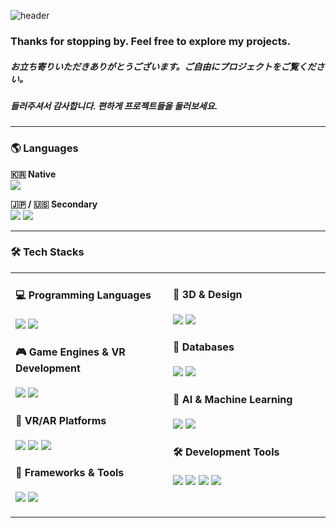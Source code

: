 ![header](https://capsule-render.vercel.app/api?type=venom&height=300&text=Cobalt%20Velvet&fontSize=60&desc=コバベル&descSize=20&fontColor=ff6f61&color=0:27408B,100:8871e5)

### Thanks for stopping by. Feel free to explore my projects.<br>
##### お立ち寄りいただきありがとうございます。ご自由にプロジェクトをご覧ください。<br>
##### 들러주셔서 감사합니다. 편하게 프로젝트들을 둘러보세요.<br>

---

### 🌎 Languages

<p>
  <b>&#127472;&#127479; Native</b><br>
  <img src="https://img.shields.io/badge/Korean-000000?style=for-the-badge&logo=band-dot-user&logoColor=white">
</p>
<p>
  <b>&#127471;&#127477; / &#127482;&#127480; Secondary</b><br>
  <img src="https://img.shields.io/badge/Japanese-000000?style=for-the-badge&logo=band-dot-user&logoColor=white">
  <img src="https://img.shields.io/badge/English-000000?style=for-the-badge&logo=band-dot-user&logoColor=white">
</p>

---

### 🛠️ Tech Stacks

<div align="center">
<table>
<tr>
<td width="50%" valign="top">

#### 💻 Programming Languages
<p>
  <img src="https://img.shields.io/badge/CSharp-239120?style=for-the-badge&logo=CSharp&logoColor=white">
  <img src="https://img.shields.io/badge/Python-3776AB?style=for-the-badge&logo=python&logoColor=white">
</p>

#### 🎮 Game Engines & VR Development
<p>
  <img src="https://img.shields.io/badge/Unity-FFFFFF?style=for-the-badge&logo=unity&logoColor=black">
  <img src="https://img.shields.io/badge/Unreal_Engine-313131?style=for-the-badge&logo=unreal-engine&logoColor=white">
</p>

#### 🥽 VR/AR Platforms
<p>
  <img src="https://img.shields.io/badge/Meta_Quest-1c1e21?style=for-the-badge&logo=meta&logoColor=white">
  <img src="https://img.shields.io/badge/SteamVR-000000?style=for-the-badge&logo=steam&logoColor=white">
  <img src="https://img.shields.io/badge/VRChat-1B1B1B?style=for-the-badge&logo=vrchat&logoColor=white">
</p>

#### 🔧 Frameworks & Tools
<p>
  <img src="https://img.shields.io/badge/.NET-512BD4?style=for-the-badge&logo=dotnet&logoColor=white">
  <img src="https://img.shields.io/badge/Flask-000000?style=for-the-badge&logo=flask&logoColor=white">
</p>

</td>
<td width="50%" valign="top">

#### 🎨 3D & Design
<p>
  <img src="https://img.shields.io/badge/Blender-E87D0D?style=for-the-badge&logo=blender&logoColor=white">
  <img src="https://img.shields.io/badge/Clip_Studio_Paint-009A9D?style=for-the-badge&logo=clip-studio-paint&logoColor=white">
</p>

#### 💾 Databases
<p>
  <img src="https://img.shields.io/badge/MySQL-4479A1?style=for-the-badge&logo=mysql&logoColor=white">
  <img src="https://img.shields.io/badge/SQLite-003B57?style=for-the-badge&logo=sqlite&logoColor=white">
</p>

#### 🤖 AI & Machine Learning
<p>
  <img src="https://img.shields.io/badge/Ollama-000000?style=for-the-badge&logo=ollama&logoColor=white">
  <img src="https://img.shields.io/badge/Stable_Diffusion-FFFFFF?style=for-the-badge&logo=stable-diffusion&logoColor=black">
</p>

#### 🛠️ Development Tools
<p>
  <img src="https://img.shields.io/badge/Git-F05032?style=for-the-badge&logo=git&logoColor=white">
  <img src="https://img.shields.io/badge/GitHub-181717?style=for-the-badge&logo=github&logoColor=white">
  <img src="https://img.shields.io/badge/Docker-2496ED?style=for-the-badge&logo=docker&logoColor=white">
  <img src="https://img.shields.io/badge/Rider-000000?style=for-the-badge&logo=rider&logoColor=white">
</p>

</td>
</tr>
</table>
</div>
